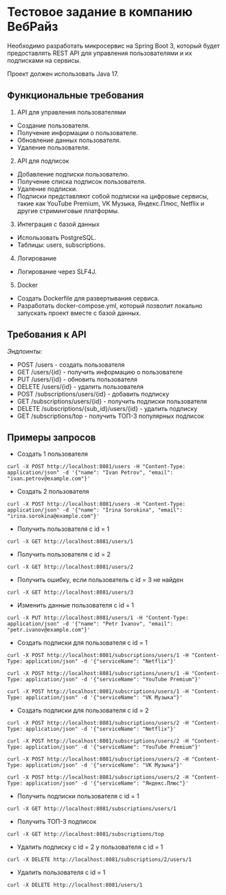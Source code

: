 # Тестовое задание в компанию ВебРайз

Необходимо разработать микросервис на Spring Boot 3, который будет
предоставлять REST API для управления пользователями и их подписками на
сервисы.

Проект должен использовать Java 17.

## Функциональные требования

1. API для управления пользователями
- Создание пользователя.
- Получение информации о пользователе.
- Обновление данных пользователя.
- Удаление пользователя.
2. API для подписок
- Добавление подписки пользователю.
- Получение списка подписок пользователя.
- Удаление подписки.
- Подписки представляют собой подписки на цифровые сервисы, такие как
  YouTube Premium, VK Музыка, Яндекс.Плюс, Netflix и другие стриминговые
  платформы.
3. Интеграция с базой данных
- Использовать PostgreSQL.
- Таблицы: users, subscriptions.
4. Логирование
- Логирование через SLF4J.
5. Docker
- Создать Dockerfile для развертывания сервиса.
- Разработать docker-compose.yml, который позволит локально запускать проект
  вместе с базой данных.

## Требования к API

_Эндпоинты:_

* POST /users - создать пользователя
* GET /users/{id} - получить информацию о пользователе
* PUT /users/{id} - обновить пользователя
* DELETE /users/{id} - удалить пользователя
* POST /subscriptions/users/{id} - добавить подписку
* GET /subscriptions/users/{id} - получить подписки пользователя
* DELETE /subscriptions/{sub_id}/users/{id} - удалить подписку
* GET /subscriptions/top - получить ТОП-3 популярных подписок

## Примеры запросов
* Создать 1 пользователя

`curl -X POST http://localhost:8081/users -H "Content-Type: application/json" -d '{"name": "Ivan Petrov", "email": "ivan.petrov@example.com"}'`

* Создать 2 пользователя

`curl -X POST http://localhost:8081/users -H "Content-Type: application/json" -d '{"name": "Irina Sorokina", "email": "irina.sorokina@example.com"}'`

* Получить пользователя с id = 1

`curl -X GET http://localhost:8081/users/1`

* Получить пользователя с id = 2

`curl -X GET http://localhost:8081/users/2`

* Получить ошибку, если пользователь c id = 3 не найден

`curl -X GET http://localhost:8081/users/3`

* Изменить данные пользователя с id = 1

`curl -X PUT http://localhost:8081/users/1 -H "Content-Type: application/json" -d '{"name": "Petr Ivanov", "email": "petr.ivanov@example.com"}'`

* Создать подписки для пользователя с id = 1

`curl -X POST http://localhost:8081/subscriptions/users/1 -H "Content-Type: application/json" -d '{"serviceName": "Netflix"}'`

`curl -X POST http://localhost:8081/subscriptions/users/1 -H "Content-Type: application/json" -d '{"serviceName": "YouTube Premium"}'`

`curl -X POST http://localhost:8081/subscriptions/users/1 -H "Content-Type: application/json" -d '{"serviceName": "VK Музыка"}'`

* Создать подписки для пользователя с id = 2

`curl -X POST http://localhost:8081/subscriptions/users/2 -H "Content-Type: application/json" -d '{"serviceName": "Netflix"}'`

`curl -X POST http://localhost:8081/subscriptions/users/2 -H "Content-Type: application/json" -d '{"serviceName": "YouTube Premium"}'`

`curl -X POST http://localhost:8081/subscriptions/users/2 -H "Content-Type: application/json" -d '{"serviceName": "VK Музыка"}'`

`curl -X POST http://localhost:8081/subscriptions/users/2 -H "Content-Type: application/json" -d '{"serviceName": "Яндекс.Плюс"}'`

* Получить подписки пользователя с id = 1

`curl -X GET http://localhost:8081/subscriptions/users/1`

* Получить ТОП-3 подписок

`curl -X GET http://localhost:8081/subscriptions/top`

* Удалить подписку с id = 2 у пользователя с id = 1

`curl -X DELETE http://localhost:8081/subscriptions/2/users/1`

* Удалить пользователя с id = 1

`curl -X DELETE http://localhost:8081/users/1`